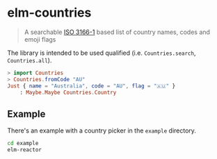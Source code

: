 # elm-countries

> A searchable [ISO 3166-1](https://en.wikipedia.org/wiki/ISO_3166-1) based list of country names, codes and emoji flags

The library is intended to be used qualified (i.e. `Countries.search`, `Countries.all`).

```elm
> import Countries
> Countries.fromCode "AU"
Just { name = "Australia", code = "AU", flag = "🇦🇺" }
    : Maybe.Maybe Countries.Country
```

## Example

There's an example with a country picker in the `example` directory.

```sh
cd example
elm-reactor
```
